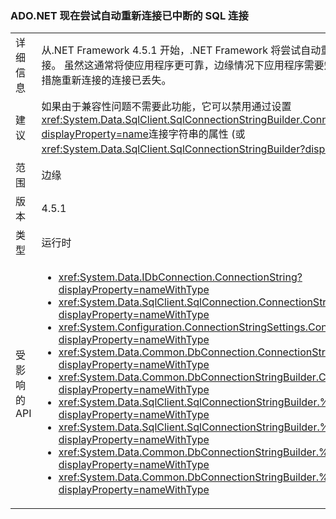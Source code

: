 ### <a name="adonet-now-attempts-to-automatically-reconnect-broken-sql-connections"></a>ADO.NET 现在尝试自动重新连接已中断的 SQL 连接

|   |   |
|---|---|
|详细信息|从.NET Framework 4.5.1 开始，.NET Framework 将尝试自动重新连接已中断的 SQL 连接。 虽然这通常将使应用程序更可靠，边缘情况下应用程序需要知道，以便它可以采取一些措施重新连接的连接已丢失。|
|建议|如果由于兼容性问题不需要此功能，它可以禁用通过设置<xref:System.Data.SqlClient.SqlConnectionStringBuilder.ConnectRetryCount?displayProperty=name>连接字符串的属性 (或<xref:System.Data.SqlClient.SqlConnectionStringBuilder?displayProperty=name>) 为 0。|
|范围|边缘|
|版本|4.5.1|
|类型|运行时|
|受影响的 API|<ul><li><xref:System.Data.IDbConnection.ConnectionString?displayProperty=nameWithType></li><li><xref:System.Data.SqlClient.SqlConnection.ConnectionString?displayProperty=nameWithType></li><li><xref:System.Configuration.ConnectionStringSettings.ConnectionString?displayProperty=nameWithType></li><li><xref:System.Data.Common.DbConnection.ConnectionString?displayProperty=nameWithType></li><li><xref:System.Data.Common.DbConnectionStringBuilder.ConnectionString?displayProperty=nameWithType></li><li><xref:System.Data.SqlClient.SqlConnectionStringBuilder.%23ctor?displayProperty=nameWithType></li><li><xref:System.Data.SqlClient.SqlConnectionStringBuilder.%23ctor(System.String)?displayProperty=nameWithType></li><li><xref:System.Data.Common.DbConnectionStringBuilder.%23ctor?displayProperty=nameWithType></li><li><xref:System.Data.Common.DbConnectionStringBuilder.%23ctor(System.Boolean)?displayProperty=nameWithType></li></ul>|

